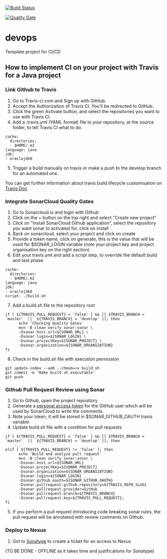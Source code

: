 [![Build Status](https://travis-ci.org/skokaina/devops.svg?branch=develop)](https://travis-ci.org/skokaina/develop)

[![Quality Gate](https://sonarcloud.io/api/project_badges/measure?project=skokaina_devops&metric=alert_status)](https://sonarcloud.io/dashboard?id=skokaina_devops) 

# devops
Template project for CI/CD

## How to implement CI on your project with Travis for a Java project


### Link Github to Travis

1. Go to Travis-ci.com and Sign up with GitHub.
2. Accept the Authorization of Travis CI. You’ll be redirected to GitHub.
3. Click the green Activate button, and select the repositories you want to use with Travis CI.
4. Add a .travis.yml (YAML format) file to your repository, at the source folder, to tell Travis CI what to do.
```
cache:
  directories:
  - $HOME/.m2
language: java
jdk:
- oraclejdk8
```
5. Trigger a build manually on travis or make a push to the develop branch for an automated one.

You can get further information about travis build lifecycle customisation on [Travis Doc](https://docs.travis-ci.com/user/customizing-the-build/#Customizing-the-Build-Step)

### Integrate SonarCloud Quality Gates 

1. Go to Sonarcloud.io and login with Github
2. Click on the + button on the top right and select "Create new project" 
3. Click on "Install SonarCloud Github application", select the repository you want sonar to activated for, click on install
4. Back on sonarcloud, select your project and click on create
5. Provide a token name, click on generate, this is the value that will be used for $SONAR_LOGIN variable (note your project key and project organisation key on the right section)
6. Edit your travis.yml and add a script step, to override the default build and test phase
```
cache:
  directories:
  - $HOME/.m2
language: java
jdk:
- oraclejdk8
script: ./build.sh
```
7. Add a build.sh file to the repository root
```
if [ ${TRAVIS_PULL_REQUEST} = 'false' ] && [[ $TRAVIS_BRANCH = 'master'  ||  ${TRAVIS_BRANCH} = 'develop' ]]; then
      echo 'Checking Quality Gates'
      mvn -B clean verify sonar:sonar \
      -Dsonar.host.url=${SONAR_URL} \
      -Dsonar.login=${SONAR_LOGIN} \
      -Dsonar.projectKey=${SONAR_PROJECT} \
      -Dsonar.organization=${SONAR_ORGANIZATION}
fi
```
8. Check in the build.sh file with execution permission
```
git update-index --add --chmod=+x build.sh
git commit -m 'Make build.sh executable'
git push
```

### Github Pull Request Review using Sonar

1. Go to Github, open the project repository
2. Generate a [personal access token](https://help.github.com/articles/creating-a-personal-access-token-for-the-command-line/) for the GitHub user which will be used by SonarCloud to write the comments.
3. Note your token, it will be stored in $SONAR_GITHUB_OAUTH travis variable
4. Update build.sh file with a condition for pull requests
```
if [ ${TRAVIS_PULL_REQUEST} = 'false' ] && [[ $TRAVIS_BRANCH = 'master'  ||  ${TRAVIS_BRANCH} = 'develop' ]]; then
    ...
elif [ ${TRAVIS_PULL_REQUEST} != 'false' ]; then
      echo 'Build and analyze pull request'
      mvn -B clean verify sonar:sonar \
      -Dsonar.host.url=${SONAR_URL}
      -Dsonar.projectKey=${SONAR_PROJECT}
      -Dsonar.organization=${SONAR_ORGANIZATION}
      -Dsonar.login=${SONAR_LOGIN}
      -Dsonar.github.oauth=${SONAR_GITHUB_OAUTH}
      -Dsonar.pullrequest.github.repository=${TRAVIS_REPO_SLUG} 
      -Dsonar.pullrequest.provider=GitHub 
      -Dsonar.pullrequest.branch=${TRAVIS_BRANCH} 
      -Dsonar.pullrequest.key=${TRAVIS_PULL_REQUEST};
fi
```
5. If you perform a pull request introducing code breaking sonar rules, the pull request will be annotated with review comments on Github.

### Deploy to Nexus

1. Got to [Sonatype](https://central.sonatype.org/pages/ossrh-guide.html) to create a ticket for an access to Nexus

(TO BE DONE - OFFLINE as it takes time and justifications for Sonatype)
